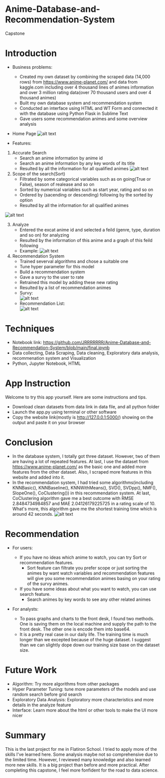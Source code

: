 # Anime-Database-and-Recommendation-System
Capstone
# Introduction 
* Business problems: 
   * Created my own dataset by combining the scraped data (14,000 rows) from https://www.anime-planet.com/ and data from kaggle.com including over 4 thousand lines of animes information and over 3 million rating data(over 70 thousand users and over 4 thousand animes)
   * Built my own database system and recommendation system
   * Conducted an interface using HTML and WT Form and connected it with the database using Python Flask in Sublime Text
   * Gave users some recommendation animes and some overview analysis
* Home Page
![alt text](https://github.com/JRRRRRRR/Anime-Database-and-Recommendation-System/blob/main/image/home.png)

* Features:
1. Accurate Search
    * Search an anime information by anime id  
    * Search an anime information by any key words of its title
    * Resulted by all the information for all qualified animes
![alt text](https://github.com/JRRRRRRR/Anime-Database-and-Recommendation-System/blob/main/image/search.png)
2. Scope of the search(Sort)
    * Filtrated by some categorical variables such as on going(True or False), season of realease and so on
    * Sorted by numerical variables such as start year, rating and so on
    * Ordered by (sacending or descending) following by the sorted by option
    * Resulted by all the information for all qualified animes

![alt text](https://github.com/JRRRRRRR/Anime-Database-and-Recommendation-System/blob/main/image/sort1.png)

3. Analyze
    * Entered the excat anime id and selected a feild (genre, type, duration and so on) for analyzing
    * Resulted by the information of this anime and a graph of this feild following
    * Example:
![alt text](https://github.com/JRRRRRRR/Anime-Database-and-Recommendation-System/blob/main/image/analyze1.png)
4. Recommendation System
    * Trained severval algorithms and chose a suitable one
    * Tune hyper parameter for this model
    * Build a recommendation system
    * Gave a survy to the user to rate
    * Retrained this model by adding these new rating
    * Resulted by a list of recommendation animes
    * Survy:<br />
    ![alt text](https://github.com/JRRRRRRR/Anime-Database-and-Recommendation-System/blob/main/image/recommendation1.png)
    * Recommendation List:<br />
    ![alt text](https://github.com/JRRRRRRR/Anime-Database-and-Recommendation-System/blob/main/image/recommendation2.png)


# Techniques
* Notebook link: https://github.com/JRRRRRRR/Anime-Database-and-Recommendation-System/blob/main/final.ipynb
* Data collecting, Data Scraping, Data cleaning, Exploratory data analysis, recommenation system and Visualization
* Python, Jupyter Notebook, HTML

# App Instruction
Welcome to try this app yourself. Here are some instructions and tips.
* Download clean datasets from data link in data file, and all python folder
* Launch the app.py using terminal or other software
* Copy the website link(mostly is http://127.0.0.1:5000/) showing on the output and paste it on your browser

# Conclusion
* In the database system, I totally got three dataset. However, two of them are having a lot of repeated features. At last, I use the dataset from https://www.anime-planet.com/ as the basic one and added more features from the other dataset. Also, I scraped more features in this website and added into it.
* In the recommendation system, I had tried some algorithms(including KNNBasic(), KNNBaseline(), KNNWithMeans(), SVD(), SVDpp(), NMF(), SlopeOne(), CoClustering()) in this recommendation system. At last, CoClustering algorithm gave me a best outcome with RMSE 2.8484734984857 and MAE 2.04126179225725 in a rating scale of 10. What's more, this algorithm gave me the shortest training time which is around 42 seconds.
![alt text](https://github.com/JRRRRRRR/Anime-Database-and-Recommendation-System/blob/main/image/algorithm.png)

# Recommendation
* For users: 
  * If you have no ideas which anime to watch, you can try Sort or recommendation features.
    * Sort feature can filtrate you prefer scope or just sorting the animes by want watch variables and recommendation features will give you some recommendation animes basing on your rating of the survy animes.
  * If you have some ideas about what you want to watch, you can use search feature. 
    * Search animes by key words to see any other related animes

* For analysts: 
  * To pass graphs and charts to the front desk, I found two methods. One is saving them on the local machine and supply the path to the front desk. The other one is encode them into base64.
  * It is a pretty real case in our daily life. The training time is much longer than we excepted because of the huge dataset. I suggest than we can slightly dope down our training size base on the dataset size.

# Future Work
* Algorithm: Try more algorithms from other packages
* Hyper Parameter Tuning: tune more parameters of the models and use random search before grid search
* Exploratory Data Analysis: Exploratory more characteristics and more details in the analyze feature
* Interface: Learn more about the html or other tools to make the UI more nicer

 
# Summary
This is the last project for me in Flatiron School. I tried to apply more of the skills I've learned here. Some analysis maybe not so comprehensive due to the limited time. However, I reviewed many knowledge and also learned more new skills. It is a big project than before and more practical. After completing this capstone, I feel more fonfident for the road to data science.

